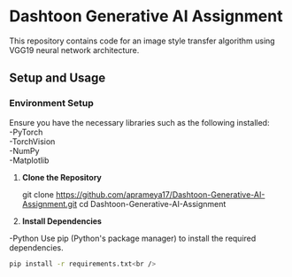 # Dashtoon Generative AI Assignment

This repository contains code for an image style transfer algorithm using VGG19 neural network architecture.

## Setup and Usage

### Environment Setup
Ensure you have the necessary libraries such as the following installed:<br />
-PyTorch <br />
-TorchVision <br />
-NumPy  <br />
-Matplotlib

1. **Clone the Repository**
   
   git clone https://github.com/aprameya17/Dashtoon-Generative-AI-Assignment.git
   cd Dashtoon-Generative-AI-Assignment

2. **Install Dependencies**

-Python
Use pip (Python's package manager) to install the required dependencies.<br />
```bash
pip install -r requirements.txt<br />


